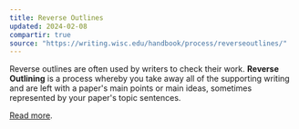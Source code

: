 ```yaml
---
title: Reverse Outlines
updated: 2024-02-08
compartir: true
source: "https://writing.wisc.edu/handbook/process/reverseoutlines/"
---
```


Reverse outlines are often used by writers to check their work. **Reverse Outlining** is a process whereby you take away all of the supporting writing and are left with a paper's main points or main ideas, sometimes represented by your paper's topic sentences.

[Read more](https://writing.wisc.edu/handbook/process/reverseoutlines/).
